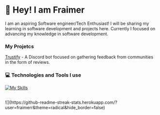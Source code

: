 # 👋 Hey! I am Fraimer
I am an aspiring Software engineer/Tech Enthusiast! I will be sharing my learning in software development and projects here. Currently I focused on advancing my knowledge in software development.
### My Projetcs
[Trustify](https://www.trustify.gg/) - A Discord bot focused on gathering feedback from communities in the form of reviews.
### 💻 Technologies and Tools I use
[![My Skills](https://skillicons.dev/icons?i=js,ts,py,html,css,bun,nodejs,react,nextjs,vite,express,git,mongodb,tailwind,discord,discordjs,zig,vscode,windows,github,cloudflare,supabase)](https://skillicons.dev)


<br/>
![](https://github-readme-streak-stats.herokuapp.com/?user=fraimerr&theme=radical&hide_border=false)

